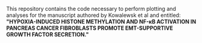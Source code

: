 This repository contains the code necessary to perform plotting and analyses for the manuscript authored by Kowalewsk et al and entitled: 
**"HYPOXIA-INDUCED HISTONE METHYLATION AND NF-κB ACTIVATION IN PANCREAS CANCER FIBROBLASTS PROMOTE EMT-SUPPORTIVE GROWTH FACTOR SECRETION."**
